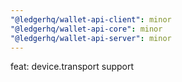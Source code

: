 ```yaml
---
"@ledgerhq/wallet-api-client": minor
"@ledgerhq/wallet-api-core": minor
"@ledgerhq/wallet-api-server": minor
---
```


feat: device.transport support
